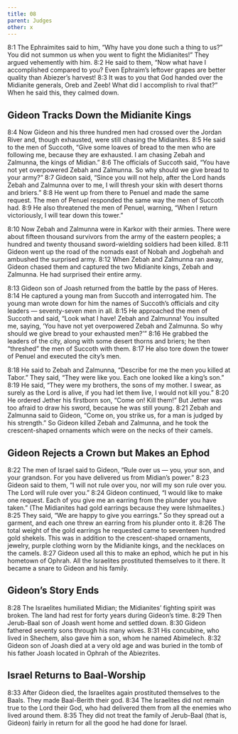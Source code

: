 ```yaml
---
title: 08
parent: Judges
other: x
---
```



<a name="8:1">8:1</a> The Ephraimites said to him, “Why have you done such a thing to us?” You did not summon us when you went to fight the Midianites!” They argued vehemently with him. <a name="8:2">8:2</a> He said to them, “Now what have I accomplished compared to you? Even Ephraim’s leftover grapes are better quality than Abiezer’s harvest! <a name="8:3">8:3</a> It was to you that God handed over the Midianite generals, Oreb and Zeeb! What did I accomplish to rival that?” When he said this, they calmed down.

## Gideon Tracks Down the Midianite Kings

<a name="8:4">8:4</a> Now Gideon and his three hundred men had crossed over the Jordan River and, though exhausted, were still chasing the Midianites. <a name="8:5">8:5</a> He said to the men of Succoth, “Give some loaves of bread to the men who are following me, because they are exhausted. I am chasing Zebah and Zalmunna, the kings of Midian.” <a name="8:6">8:6</a> The officials of Succoth said, “You have not yet overpowered Zebah and Zalmunna. So why should we give bread to your army?” <a name="8:7">8:7</a> Gideon said, “Since you will not help, after the Lord hands Zebah and Zalmunna over to me, I will thresh your skin with desert thorns and briers.” <a name="8:8">8:8</a> He went up from there to Penuel and made the same request. The men of Penuel responded the same way the men of Succoth had. <a name="8:9">8:9</a> He also threatened the men of Penuel, warning, “When I return victoriously, I will tear down this tower.”

<a name="8:10">8:10</a> Now Zebah and Zalmunna were in Karkor with their armies. There were about fifteen thousand survivors from the army of the eastern peoples; a hundred and twenty thousand sword-wielding soldiers had been killed. <a name="8:11">8:11</a> Gideon went up the road of the nomads east of Nobah and Jogbehah and ambushed the surprised army. <a name="8:12">8:12</a> When Zebah and Zalmunna ran away, Gideon chased them and captured the two Midianite kings, Zebah and Zalmunna. He had surprised their entire army.

<a name="8:13">8:13</a> Gideon son of Joash returned from the battle by the pass of Heres. <a name="8:14">8:14</a> He captured a young man from Succoth and interrogated him. The young man wrote down for him the names of Succoth’s officials and city leaders — seventy-seven men in all. <a name="8:15">8:15</a> He approached the men of Succoth and said, “Look what I have! Zebah and Zalmunna! You insulted me, saying, ‘You have not yet overpowered Zebah and Zalmunna. So why should we give bread to your exhausted men?’” <a name="8:16">8:16</a> He grabbed the leaders of the city, along with some desert thorns and briers; he then “threshed” the men of Succoth with them. <a name="8:17">8:17</a> He also tore down the tower of Penuel and executed the city’s men.

<a name="8:18">8:18</a> He said to Zebah and Zalmunna, “Describe for me the men you killed at Tabor.” They said, “They were like you. Each one looked like a king’s son.” <a name="8:19">8:19</a> He said, “They were my brothers, the sons of my mother. I swear, as surely as the Lord is alive, if you had let them live, I would not kill you.” <a name="8:20">8:20</a> He ordered Jether his firstborn son, “Come on! Kill them!” But Jether was too afraid to draw his sword, because he was still young. <a name="8:21">8:21</a> Zebah and Zalmunna said to Gideon, “Come on, you strike us, for a man is judged by his strength.” So Gideon killed Zebah and Zalmunna, and he took the crescent-shaped ornaments which were on the necks of their camels.

## Gideon Rejects a Crown but Makes an Ephod

<a name="8:22">8:22</a> The men of Israel said to Gideon, “Rule over us — you, your son, and your grandson. For you have delivered us from Midian’s power.” <a name="8:23">8:23</a> Gideon said to them, “I will not rule over you, nor will my son rule over you. The Lord will rule over you.” <a name="8:24">8:24</a> Gideon continued, “I would like to make one request. Each of you give me an earring from the plunder you have taken.” (The Midianites had gold earrings because they were Ishmaelites.) <a name="8:25">8:25</a> They said, “We are happy to give you earrings.” So they spread out a garment, and each one threw an earring from his plunder onto it. <a name="8:26">8:26</a> The total weight of the gold earrings he requested came to seventeen hundred gold shekels. This was in addition to the crescent-shaped ornaments, jewelry, purple clothing worn by the Midianite kings, and the necklaces on the camels. <a name="8:27">8:27</a> Gideon used all this to make an ephod, which he put in his hometown of Ophrah. All the Israelites prostituted themselves to it there. It became a snare to Gideon and his family.

## Gideon’s Story Ends

<a name="8:28">8:28</a> The Israelites humiliated Midian; the Midianites’ fighting spirit was broken. The land had rest for forty years during Gideon’s time. <a name="8:29">8:29</a> Then Jerub-Baal son of Joash went home and settled down. <a name="8:30">8:30</a> Gideon fathered seventy sons through his many wives. <a name="8:31">8:31</a> His concubine, who lived in Shechem, also gave him a son, whom he named Abimelech. <a name="8:32">8:32</a> Gideon son of Joash died at a very old age and was buried in the tomb of his father Joash located in Ophrah of the Abiezrites.

## Israel Returns to Baal-Worship

<a name="8:33">8:33</a> After Gideon died, the Israelites again prostituted themselves to the Baals. They made Baal-Berith their god. <a name="8:34">8:34</a> The Israelites did not remain true to the Lord their God, who had delivered them from all the enemies who lived around them. <a name="8:35">8:35</a> They did not treat the family of Jerub-Baal (that is, Gideon) fairly in return for all the good he had done for Israel.